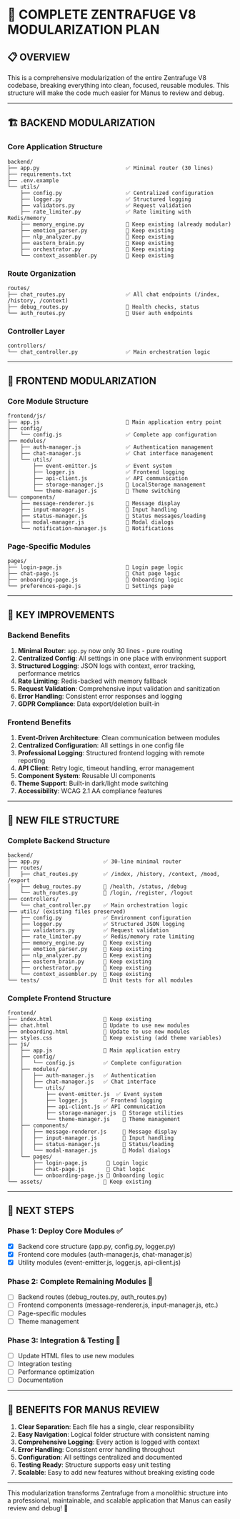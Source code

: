 # 🧩 COMPLETE ZENTRAFUGE V8 MODULARIZATION PLAN

## 📋 **OVERVIEW**

This is a comprehensive modularization of the entire Zentrafuge V8 codebase, breaking everything into clean, focused, reusable modules. This structure will make the code much easier for Manus to review and debug.

---

## 🏗️ **BACKEND MODULARIZATION**

### **Core Application Structure**
```
backend/
├── app.py                           ✅ Minimal router (30 lines)
├── requirements.txt
├── .env.example
└── utils/
    ├── config.py                    ✅ Centralized configuration
    ├── logger.py                    ✅ Structured logging
    ├── validators.py                ✅ Request validation
    ├── rate_limiter.py              ✅ Rate limiting with Redis/memory
    ├── memory_engine.py             🔄 Keep existing (already modular)
    ├── emotion_parser.py            🔄 Keep existing
    ├── nlp_analyzer.py              🔄 Keep existing
    ├── eastern_brain.py             🔄 Keep existing
    ├── orchestrator.py              🔄 Keep existing
    └── context_assembler.py         🔄 Keep existing
```

### **Route Organization**
```
routes/
├── chat_routes.py                   ✅ All chat endpoints (/index, /history, /context)
├── debug_routes.py                  📝 Health checks, status
└── auth_routes.py                   📝 User auth endpoints
```

### **Controller Layer**
```
controllers/
└── chat_controller.py               ✅ Main orchestration logic
```

---

## 🎨 **FRONTEND MODULARIZATION**

### **Core Module Structure**
```
frontend/js/
├── app.js                           📝 Main application entry point
├── config/
│   └── config.js                    ✅ Complete app configuration
├── modules/
│   ├── auth-manager.js              ✅ Authentication management
│   ├── chat-manager.js              ✅ Chat interface management
│   └── utils/
│       ├── event-emitter.js         ✅ Event system
│       ├── logger.js                ✅ Frontend logging
│       ├── api-client.js            ✅ API communication
│       ├── storage-manager.js       📝 LocalStorage management
│       └── theme-manager.js         📝 Theme switching
└── components/
    ├── message-renderer.js          📝 Message display
    ├── input-manager.js             📝 Input handling
    ├── status-manager.js            📝 Status messages/loading
    ├── modal-manager.js             📝 Modal dialogs
    └── notification-manager.js      📝 Notifications
```

### **Page-Specific Modules**
```
pages/
├── login-page.js                    📝 Login page logic
├── chat-page.js                     📝 Chat page logic
├── onboarding-page.js               📝 Onboarding logic
└── preferences-page.js              📝 Settings page
```

---

## 🔧 **KEY IMPROVEMENTS**

### **Backend Benefits**
1. **Minimal Router**: `app.py` now only 30 lines - pure routing
2. **Centralized Config**: All settings in one place with environment support
3. **Structured Logging**: JSON logs with context, error tracking, performance metrics
4. **Rate Limiting**: Redis-backed with memory fallback
5. **Request Validation**: Comprehensive input validation and sanitization
6. **Error Handling**: Consistent error responses and logging
7. **GDPR Compliance**: Data export/deletion built-in

### **Frontend Benefits**
1. **Event-Driven Architecture**: Clean communication between modules
2. **Centralized Configuration**: All settings in one config file
3. **Professional Logging**: Structured frontend logging with remote reporting
4. **API Client**: Retry logic, timeout handling, error management
5. **Component System**: Reusable UI components
6. **Theme Support**: Built-in dark/light mode switching
7. **Accessibility**: WCAG 2.1 AA compliance features

---

## 📁 **NEW FILE STRUCTURE**

### **Complete Backend Structure**
```
backend/
├── app.py                    ✅ 30-line minimal router
├── routes/
│   ├── chat_routes.py        ✅ /index, /history, /context, /mood, /export
│   ├── debug_routes.py       📝 /health, /status, /debug
│   └── auth_routes.py        📝 /login, /register, /logout
├── controllers/
│   └── chat_controller.py    ✅ Main orchestration logic
├── utils/ (existing files preserved)
│   ├── config.py             ✅ Environment configuration
│   ├── logger.py             ✅ Structured JSON logging
│   ├── validators.py         ✅ Request validation
│   ├── rate_limiter.py       ✅ Redis/memory rate limiting
│   ├── memory_engine.py      🔄 Keep existing
│   ├── emotion_parser.py     🔄 Keep existing
│   ├── nlp_analyzer.py       🔄 Keep existing
│   ├── eastern_brain.py      🔄 Keep existing
│   ├── orchestrator.py       🔄 Keep existing
│   └── context_assembler.py  🔄 Keep existing
└── tests/                    📝 Unit tests for all modules
```

### **Complete Frontend Structure**
```
frontend/
├── index.html                🔄 Keep existing
├── chat.html                 📝 Update to use new modules
├── onboarding.html           📝 Update to use new modules
├── styles.css                🔄 Keep existing (add theme variables)
├── js/
│   ├── app.js                📝 Main application entry
│   ├── config/
│   │   └── config.js         ✅ Complete configuration
│   ├── modules/
│   │   ├── auth-manager.js   ✅ Authentication
│   │   ├── chat-manager.js   ✅ Chat interface
│   │   └── utils/
│   │       ├── event-emitter.js  ✅ Event system
│   │       ├── logger.js     ✅ Frontend logging
│   │       ├── api-client.js ✅ API communication
│   │       ├── storage-manager.js  📝 Storage utilities
│   │       └── theme-manager.js    📝 Theme management
│   ├── components/
│   │   ├── message-renderer.js     📝 Message display
│   │   ├── input-manager.js        📝 Input handling
│   │   ├── status-manager.js       📝 Status/loading
│   │   └── modal-manager.js        📝 Modal dialogs
│   └── pages/
│       ├── login-page.js      📝 Login logic
│       ├── chat-page.js       📝 Chat logic
│       └── onboarding-page.js 📝 Onboarding logic
└── assets/                   🔄 Keep existing
```

---

## 🎯 **NEXT STEPS**

### **Phase 1: Deploy Core Modules** ✅
- [x] Backend core structure (app.py, config.py, logger.py)
- [x] Frontend core modules (auth-manager.js, chat-manager.js)
- [x] Utility modules (event-emitter.js, logger.js, api-client.js)

### **Phase 2: Complete Remaining Modules** 📝
- [ ] Backend routes (debug_routes.py, auth_routes.py)
- [ ] Frontend components (message-renderer.js, input-manager.js, etc.)
- [ ] Page-specific modules
- [ ] Theme management

### **Phase 3: Integration & Testing** 🧪
- [ ] Update HTML files to use new modules
- [ ] Integration testing
- [ ] Performance optimization
- [ ] Documentation

---

## 🚀 **BENEFITS FOR MANUS REVIEW**

1. **Clear Separation**: Each file has a single, clear responsibility
2. **Easy Navigation**: Logical folder structure with consistent naming
3. **Comprehensive Logging**: Every action is logged with context
4. **Error Handling**: Consistent error handling throughout
5. **Configuration**: All settings centralized and documented
6. **Testing Ready**: Structure supports easy unit testing
7. **Scalable**: Easy to add new features without breaking existing code

---

This modularization transforms Zentrafuge from a monolithic structure into a professional, maintainable, and scalable application that Manus can easily review and debug! 🎉

